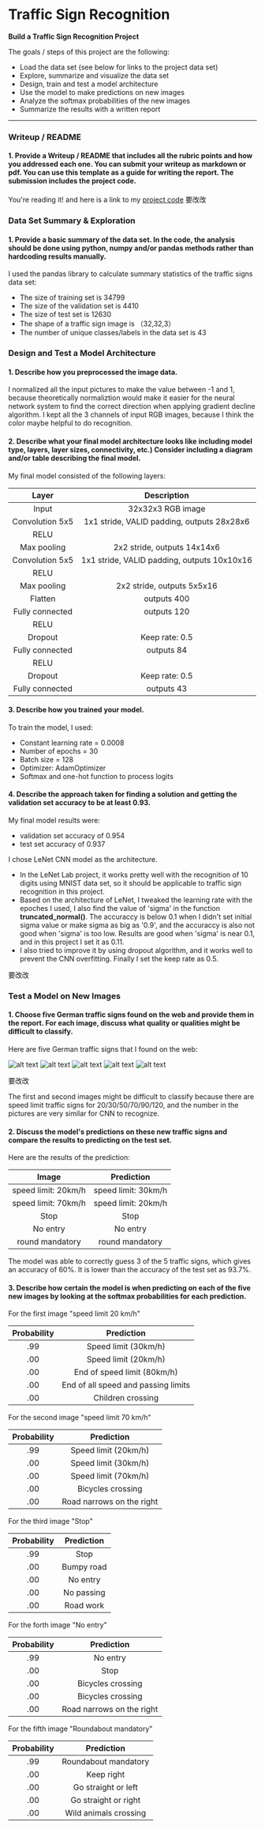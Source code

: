 # **Traffic Sign Recognition** 

**Build a Traffic Sign Recognition Project**

The goals / steps of this project are the following:
* Load the data set (see below for links to the project data set)
* Explore, summarize and visualize the data set
* Design, train and test a model architecture
* Use the model to make predictions on new images
* Analyze the softmax probabilities of the new images
* Summarize the results with a written report


[//]: # (Image References)

[image1]: ./examples/visualization.jpg "Visualization"
[image2]: ./examples/grayscale.jpg "Grayscaling"
[image3]: ./examples/random_noise.jpg "Random Noise"
[image4]: ./examples/placeholder.png "Traffic Sign 1"
[image5]: ./examples/placeholder.png "Traffic Sign 2"
[image6]: ./examples/placeholder.png "Traffic Sign 3"
[image7]: ./examples/placeholder.png "Traffic Sign 4"
[image8]: ./examples/placeholder.png "Traffic Sign 5"

---
### Writeup / README

#### 1. Provide a Writeup / README that includes all the rubric points and how you addressed each one. You can submit your writeup as markdown or pdf. You can use this template as a guide for writing the report. The submission includes the project code.

You're reading it! and here is a link to my [project code](https://github.com/udacity/CarND-Traffic-Sign-Classifier-Project/blob/master/Traffic_Sign_Classifier.ipynb) 要改改

### Data Set Summary & Exploration

#### 1. Provide a basic summary of the data set. In the code, the analysis should be done using python, numpy and/or pandas methods rather than hardcoding results manually.

I used the pandas library to calculate summary statistics of the traffic
signs data set:

* The size of training set is 34799
* The size of the validation set is 4410
* The size of test set is 12630
* The shape of a traffic sign image is （32,32,3）
* The number of unique classes/labels in the data set is 43

### Design and Test a Model Architecture

#### 1. Describe how you preprocessed the image data. 

I normalized all the input pictures to make the value between -1 and 1, because theoretically normaliztion would make it easier for the neural network system to find the correct direction when applying gradient decline algorithm.
I kept all the 3 channels of input RGB images, because I think the color maybe helpful to do recognition.

#### 2. Describe what your final model architecture looks like including model type, layers, layer sizes, connectivity, etc.) Consider including a diagram and/or table describing the final model.

My final model consisted of the following layers:

| Layer         		|     Description	        					| 
|:---------------------:|:---------------------------------------------:| 
| Input         		| 32x32x3 RGB image   							| 
| Convolution 5x5     	| 1x1 stride, VALID padding, outputs 28x28x6 	|
| RELU					|												|
| Max pooling	      	| 2x2 stride, outputs 14x14x6 				|
| Convolution 5x5	    | 1x1 stride, VALID padding, outputs 10x10x16     		|
| RELU  |                      |
|Max pooling      |    2x2 stride, outputs 5x5x16           |
|Flatten   |      outputs 400|
| Fully connected		| outputs 120        									|
| RELU			|         									|
|	Dropout					|	Keep rate: 0.5											|
|		Fully connected				|			outputs 84									|
|RELU  |     |
|Dropout   |         Keep rate: 0.5     |
|Fully connected  | outputs 43    |
 


#### 3. Describe how you trained your model. 

To train the model, I used:
* Constant learning rate = 0.0008
* Number of epochs = 30
* Batch size = 128
* Optimizer: AdamOptimizer
* Softmax and one-hot function to process logits

#### 4. Describe the approach taken for finding a solution and getting the validation set accuracy to be at least 0.93.

My final model results were:
* validation set accuracy of 0.954
* test set accuracy of 0.937

I chose LeNet CNN model as the architecture.
* In the LeNet Lab project, it works pretty well with the recognition of 10 digits using MNIST data set, so it should be applicable to traffic sign recognition in this project.
* Based on the architecture of LeNet, I tweaked the learning rate with the epoches I used, I also find the value of 'sigma' in the function **truncated_normal()**. The accuraccy is below 0.1 when I didn't set initial sigma value or make sigma as big as '0.9', and the accuraccy is also not good when 'sigma' is too low. Results are good when 'sigma' is near 0.1, and in this project I set it as 0.11.
* I also tried to improve it by using dropout algorithm, and it works well to prevent the CNN overfitting. Finally I set the keep rate as 0.5.

要改改

### Test a Model on New Images

#### 1. Choose five German traffic signs found on the web and provide them in the report. For each image, discuss what quality or qualities might be difficult to classify.

Here are five German traffic signs that I found on the web:

![alt text][image4] ![alt text][image5] ![alt text][image6] 
![alt text][image7] ![alt text][image8]

要改改

The first and second images might be difficult to classify because there are speed limit traffic signs for 20/30/50/70/90/120, and the number in the pictures are very similar for CNN to recognize.

#### 2. Discuss the model's predictions on these new traffic signs and compare the results to predicting on the test set.

Here are the results of the prediction:

| Image			        |     Prediction	        					| 
|:---------------------:|:---------------------------------------------:| 
| speed limit: 20km/h      		| speed limit: 30km/h   									| 
| speed limit: 70km/h     			| speed limit: 20km/h 										|
| Stop					| Stop											|
| No entry	      		| No entry					 				|
| round mandatory			| round mandatory      							|


The model was able to correctly guess 3 of the 5 traffic signs, which gives an accuracy of 60%. It is lower than the accuracy of the test set as 93.7%.

#### 3. Describe how certain the model is when predicting on each of the five new images by looking at the softmax probabilities for each prediction.

For the first image "speed limit 20 km/h"

| Probability         	|     Prediction	        					| 
|:---------------------:|:---------------------------------------------:| 
| .99         			| Speed limit (30km/h)   									| 
| .00     				| Speed limit (20km/h) 										|
| .00					| End of speed limit (80km/h)											|
| .00      			| End of all speed and passing limits					 				|
| .00				    | Children crossing     							|

For the second image "speed limit 70 km/h"

| Probability         	|     Prediction	        					| 
|:---------------------:|:---------------------------------------------:| 
| .99         			| Speed limit (20km/h)  									| 
| .00     				| Speed limit (30km/h) 										|
| .00					| Speed limit (70km/h)											|
| .00      			| Bicycles crossing					 				|
| .00				    |Road narrows on the right     							|

For the third image "Stop"

| Probability         	|     Prediction	        					| 
|:---------------------:|:---------------------------------------------:| 
| .99         			| Stop  									| 
| .00     				| Bumpy road 										|
| .00					| No entry											|
| .00      			| No passing					 				|
| .00				    |Road work     							|

For the forth image "No entry"

| Probability         	|     Prediction	        					| 
|:---------------------:|:---------------------------------------------:| 
| .99         			| No entry 									| 
| .00     				| Stop 										|
| .00					| Bicycles crossing											|
| .00      			| Bicycles crossing					 				|
| .00				    |Road narrows on the right     							|

For the fifth image "Roundabout mandatory"

| Probability         	|     Prediction	        					| 
|:---------------------:|:---------------------------------------------:| 
| .99         			| Roundabout mandatory  									| 
| .00     				| Keep right 										|
| .00					| Go straight or left											|
| .00      			| Go straight or right					 				|
| .00				    |Wild animals crossing     							|
